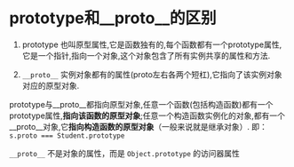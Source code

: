 # prototype和__proto__的区别

1. prototype
   也叫原型属性,它是函数独有的,每个函数都有一个prototype属性,它是一个指针,指向一个对象,这个对象包含了所有实例共享的属性和方法.

2. `__proto__`
   实例对象都有的属性(proto左右各两个短杠),它指向了该实例对象对应的原型对象.

prototype与__proto__都指向原型对象,任意一个函数(包括构造函数)都有一个prototype属性,**指向该函数的原型对象**;任意一个构造函数实例化的对象,都有一个__proto__对象,它**指向构造函数的原型对象**（一般来说就是继承对象）.
即：`s.proto === Student.prototype`

`__proto__` 不是对象的属性，而是 `Object.prototype` 的访问器属性